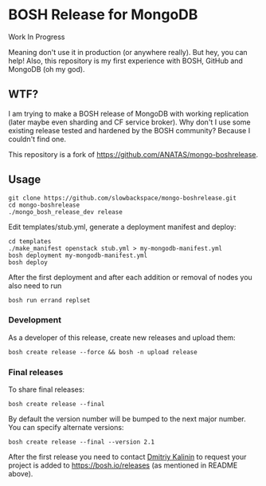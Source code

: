 # BOSH Release for MongoDB
Work In Progress

Meaning don't use it in production (or anywhere really). But hey, you can help!
Also, this repository is my first experience with BOSH, GitHub and MongoDB (oh my god).

## WTF?
I am trying to make a BOSH release of MongoDB with working replication (later maybe even sharding and CF service broker).
Why don't I use some existing release tested and hardened by the BOSH community? Because I couldn't find one.

This repository is a fork of https://github.com/ANATAS/mongo-boshrelease.

## Usage
```
git clone https://github.com/slowbackspace/mongo-boshrelease.git
cd mongo-boshrelease
./mongo_bosh_release_dev release
```

Edit templates/stub.yml, generate a deployment manifest and deploy:
```
cd templates
./make_manifest openstack stub.yml > my-mongodb-manifest.yml
bosh deployment my-mongodb-manifest.yml
bosh deploy
```

After the first deployment and after each addition or removal of nodes you also need to run
```
bosh run errand replset
```

### Development

As a developer of this release, create new releases and upload them:

```
bosh create release --force && bosh -n upload release
```

### Final releases

To share final releases:

```
bosh create release --final
```

By default the version number will be bumped to the next major number. You can specify alternate versions:


```
bosh create release --final --version 2.1
```

After the first release you need to contact [Dmitriy Kalinin](mailto://dkalinin@pivotal.io) to request your project is added to https://bosh.io/releases (as mentioned in README above).
